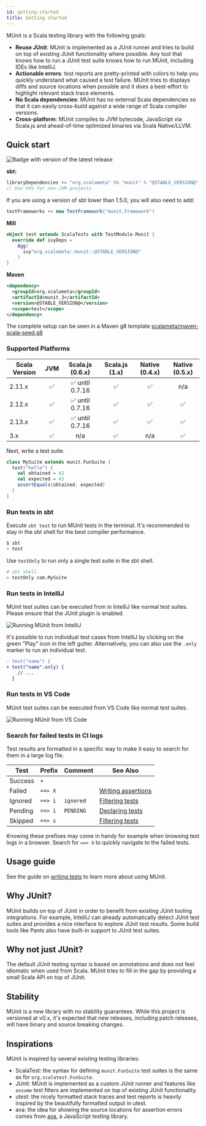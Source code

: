 ```yaml
---
id: getting-started
title: Getting started
---
```


MUnit is a Scala testing library with the following goals:

- **Reuse JUnit**: MUnit is implemented as a JUnit runner and tries to build on
  top of existing JUnit functionality where possible. Any tool that knows how to
  run a JUnit test suite knows how to run MUnit, including IDEs like IntelliJ.
- **Actionable errors**: test reports are pretty-printed with colors to help you
  quickly understand what caused a test failure. MUnit tries to displays diffs
  and source locations when possible and it does a best-effort to highlight
  relevant stack trace elements.
- **No Scala dependencies**: MUnit has no external Scala dependencies so that it
  can easily cross-build against a wide range of Scala compiler versions.
- **Cross-platform**: MUnit compiles to JVM bytecode, JavaScript via Scala.js
  and ahead-of-time optimized binaries via Scala Native/LLVM.

## Quick start

![Badge with version of the latest release](https://img.shields.io/maven-central/v/org.scalameta/munit_2.13?style=for-the-badge)

**sbt:**

```scala
libraryDependencies += "org.scalameta" %% "munit" % "@STABLE_VERSION@" % Test
// Use %%% for non-JVM projects.
```

If you are using a version of sbt lower than 1.5.0, you will also need to add:

```scala
testFrameworks += new TestFramework("munit.Framework")
```

**Mill**

```scala
object test extends ScalaTests with TestModule.Munit {
  override def ivyDeps =
    Agg(
      ivy"org.scalameta::munit::@STABLE_VERSION@"
    )
}
```

**Maven**

```xml
<dependency>
  <groupId>org.scalameta</groupId>
  <artifactId>munit_3</artifactId>
  <version>@STABLE_VERSION@</version>
  <scope>test</scope>
</dependency>
```
The complete setup can be seen in a Maven g8 template [scalameta/maven-scala-seed.g8](https://github.com/scalameta/maven-scala-seed.g8)

### Supported Platforms

| Scala Version | JVM | Scala.js (0.6.x) | Scala.js (1.x) | Native (0.4.x) | Native (0.5.x) |
|---------------| :-: | :--------------: | :------------: | :------------: | :------------: |
| 2.11.x        | ✅  | ✅ until 0.7.16  |       ✅       |       ✅       |      n/a       |
| 2.12.x        | ✅  | ✅ until 0.7.16  |       ✅       |       ✅       |       ✅       |
| 2.13.x        | ✅  | ✅ until 0.7.16  |       ✅       |       ✅       |       ✅       |
| 3.x           | ✅  |       n/a        |       ✅       |      n/a       |       ✅       |

Next, write a test suite.

```scala mdoc
class MySuite extends munit.FunSuite {
  test("hello") {
    val obtained = 42
    val expected = 43
    assertEquals(obtained, expected)
  }
}
```

### Run tests in sbt

Execute `sbt test` to run MUnit tests in the terminal. It's recommended to stay
in the sbt shell for the best compiler performance.

```sh
$ sbt
> test
```

Use `testOnly` to run only a single test suite in the sbt shell.

```sh
# sbt shell
> testOnly com.MySuite
```

### Run tests in IntelliJ

MUnit test suites can be executed from in IntelliJ like normal test suites.
Please ensure that the JUnit plugin is enabled.

![Running MUnit from IntelliJ](https://i.imgur.com/oAA2ZeQ.png)

It's possible to run individual test cases from IntelliJ by clicking on the
green "Play" icon in the left gutter. Alternatively, you can also use the
`.only` marker to run an individual test.

```diff
- test("name") {
+ test("name".only) {
    // ...
  }
```

### Run tests in VS Code

MUnit test suites can be executed from VS Code like normal test suites.

![Running MUnit from VS Code](https://i.imgur.com/hmL0hAp.png)

### Search for failed tests in CI logs

Test results are formatted in a specific way to make it easy to search for them
in a large log file.

| Test    | Prefix  | Comment   | See Also                              |
| ------- | ------- | --------- | ------------------------------------- |
| Success | `+`     |           |                                       |
| Failed  | `==> X` |           | [Writing assertions](assertions.html) |
| Ignored | `==> i` | `ignored` | [Filtering tests](filtering.html)     |
| Pending | `==> i` | `PENDING` | [Declaring tests](tests.html)         |
| Skipped | `==> s` |           | [Filtering tests](filtering.html)     |

Knowing these prefixes may come in handy for example when browsing test logs in
a browser. Search for `==> X` to quickly navigate to the failed tests.

## Usage guide

See the guide on [writing tests](tests.html) to learn more about using MUnit.

## Why JUnit?

MUnit builds on top of JUnit in order to benefit from existing JUnit tooling
integrations. For example, IntelliJ can already automatically detect JUnit test
suites and provides a nice interface to explore JUnit test results. Some build
tools like Pants also have built-in support to JUnit test suites.

## Why not just JUnit?

The default JUnit testing syntax is based on annotations and does not feel
idiomatic when used from Scala. MUnit tries to fill in the gap by providing a
small Scala API on top of JUnit.

## Stability

MUnit is a new library with no stability guarantees. While this project is
versioned at v0.x, it's expected that new releases, including patch releases,
will have binary and source breaking changes.

## Inspirations

MUnit is inspired by several existing testing libraries:

- ScalaTest: the syntax for defining `munit.FunSuite` test suites is the same as
  for `org.scalatest.FunSuite`.
- JUnit: MUnit is implemented as a custom JUnit runner and features like
  `assume` test filters are implemented on top of existing JUnit functionality.
- utest: the nicely formatted stack traces and test reports is heavily inspired
  by the beautifully formatted output in utest.
- ava: the idea for showing the source locations for assertion errors comes from
  [ava](https://github.com/avajs/ava), a JavaScript testing library.
